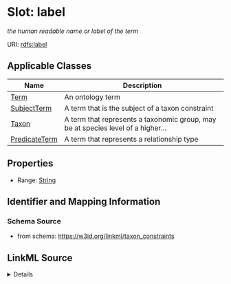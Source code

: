 # Slot: label
_the human readable name or label of the term_


URI: [rdfs:label](http://www.w3.org/2000/01/rdf-schema#label)



<!-- no inheritance hierarchy -->




## Applicable Classes

| Name | Description |
| --- | --- |
[Term](Term.md) | An ontology term
[SubjectTerm](SubjectTerm.md) | A term that is the subject of a taxon constraint
[Taxon](Taxon.md) | A term that represents a taxonomic group, may be at species level of a higher...
[PredicateTerm](PredicateTerm.md) | A term that represents a relationship type






## Properties

* Range: [String](String.md)







## Identifier and Mapping Information







### Schema Source


* from schema: https://w3id.org/linkml/taxon_constraints




## LinkML Source

<details>
```yaml
name: label
description: the human readable name or label of the term
from_schema: https://w3id.org/linkml/taxon_constraints
rank: 1000
slot_uri: rdfs:label
alias: label
owner: Term
domain_of:
- Term
range: string

```
</details>